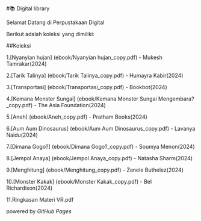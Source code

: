 #📚 Digital library

Selamat Datang di Perpustakaan Digital

Berikut adalah koleksi yang dimiliki:

##Koleksi

1.[Nyanyian hujan] (ebook/Nyanyian hujan_copy.pdf) - Mukesh Tamrakar(2024)

2.[Tarik Talinya] (ebook/Tarik Talinya_copy.pdf) - Humayra Kabir(2024)

3.[Transportasi] (ebook/Transportasi_copy.pdf) - Bookbot(2024)

4.[Kemana Monster Sungai] (ebook/Kemana Monster Sungai Mengembara?_copy.pdf) - The Asia Foundation(2024)

5.[Aneh] (ebook/Aneh_copy.pdf) - Pratham Books(2024)

6.[Aum Aum Dinosaurus] (ebook/Aum Aum Dinosaurus_copy.pdf) - Lavanya Naidu(2024)

7.[Dimana Gogo?] (ebook/Dimana Gogo?_copy.pdf) - Soumya Menon(2024)

8.[Jempol Anaya] (ebook/Jempol Anaya_copy.pdf) - Natasha Sharm(2024)

9.[Menghitung] (ebook/Menghitung_copy.pdf) - Zanele Buthelez(2024)

10.[Monster Kakak] (ebook/Monster Kakak_copy.pdf) - Bel Richardison(2024)

11.Ringkasan Materi VR.pdf

powered by _GitHub Pages_
